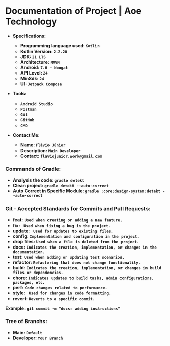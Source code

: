 # Documentation of Project |  Aoe Technology
- **Specifications:**
  - **Programming language used: ` Kotlin `**
  - **Kotlin Version: ` 2.2.20 `**
  - **JDK: ` 21 LTS `**
  - **Architecture: ` MVVM `**
  - **Android: ` 7.0 - Nougat `**
  - **API Level: ` 24 `**
  - **MinSdk: ` 24 `**
  - **UI: ` Jetpack Compose `**

- **Tools:**
  - **` Android Studio `**
  - **` Postman `**
  - **` Git `**
  - **` GitHub `**
  - **` CMD `**

- **Contact Me:**
  - **Name: ` Flávio Júnior `**
  - **Description: ` Main Developer `**
  - **Contact: ` flaviojunior.work@gmail.com `**

### Commands of Gradle:
- **Analysis the code: ` gradle detekt `**
- **Clean project: ` gradle detekt --auto-correct `**
- **Auto Correct in Specific Module: ` gradle :core:design-system:detekt --auto-correct `**

### Git - Accepted Standards for Commits and Pull Requests:
- **feat:** **` Used when creating or adding a new feature. `**
- **fix:** **`  Used when fixing a bug in the project. `**
- **update:** **`  Used for updates to existing files. `**
- **config:** **` Implementation and configuration in the project. `**
- **drop files:** **` Used when a file is deleted from the project. `**
- **docs:** **` Indicates the creation, implementation, or changes in the documentation. `**
- **test:** **` Used when adding or updating test scenarios. `**
- **refactor:** **` Refactoring that does not change functionality. `**
- **build:** **` Indicates the creation, implementation, or changes in build files or dependencies. `**
- **chore:** **` Indicates updates to build tasks, admin configurations, packages, etc. `**
- **perf:** **` Code changes related to performance. `**
- **style:** **`  Used for changes in code formatting. `**
- **revert:** **` Reverts to a specific commit. `**

**Example:** **` git commit -m "docs: adding instructions" `**

### Tree of Branchs:
- **Main: ` Default `**
- **Developer: ` Your Branch `**
